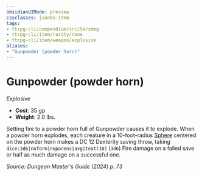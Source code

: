 ```yaml
---
obsidianUIMode: preview
cssclasses: json5e-item
tags:
- ttrpg-cli/compendium/src/5e/xdmg
- ttrpg-cli/item/rarity/none
- ttrpg-cli/item/weapon/explosive
aliases: 
- "Gunpowder (powder horn)"
---
```

# Gunpowder (powder horn)
*Explosive*  


- **Cost**: 35 gp
- **Weight**: 2.0 lbs.

Setting fire to a powder horn full of Gunpowder causes it to explode. When a powder horn explodes, each creature in a 10-foot-radius [Sphere](/3-Mechanics/CLI/variant-rules/sphere-area-of-effect-xphb.md) centered on the powder horn makes a DC 12 Dexterity saving throw, taking `dice:3d6|noform|noparens|avg|text(10)` (`3d6`) Fire damage on a failed save or half as much damage on a successful one.

*Source: Dungeon Master's Guide (2024) p. 73*
